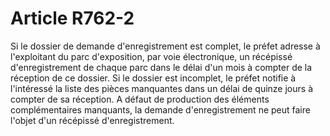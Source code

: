 # Article R762-2

<p>Si le dossier de demande d'enregistrement est complet, le préfet adresse à l'exploitant du parc d'exposition, par voie électronique, un récépissé d'enregistrement de chaque parc dans le délai d'un mois à compter de la réception de ce dossier. Si le dossier est incomplet, le préfet notifie à l'intéressé la liste des pièces manquantes dans un délai de quinze jours à compter de sa réception. A défaut de production des éléments complémentaires manquants, la demande d'enregistrement ne peut faire l'objet d'un récépissé d'enregistrement.</p>